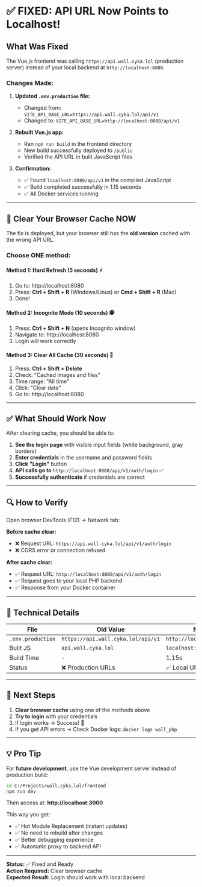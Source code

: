 # ✅ FIXED: API URL Now Points to Localhost!

## What Was Fixed

The Vue.js frontend was calling `https://api.wall.cyka.lol` (production server) instead of your local backend at `http://localhost:8080`.

### Changes Made:

1. **Updated `.env.production` file:**
   - Changed from: `VITE_API_BASE_URL=https://api.wall.cyka.lol/api/v1`
   - Changed to: `VITE_API_BASE_URL=http://localhost:8080/api/v1`

2. **Rebuilt Vue.js app:**
   - Ran `npm run build` in the frontend directory
   - New build successfully deployed to `/public`
   - Verified the API URL in built JavaScript files

3. **Confirmation:**
   - ✅ Found `localhost:8080/api/v1` in the compiled JavaScript
   - ✅ Build completed successfully in 1.15 seconds
   - ✅ All Docker services running

---

## 🔧 Clear Your Browser Cache NOW

The fix is deployed, but your browser still has the **old version** cached with the wrong API URL.

### Choose ONE method:

#### Method 1: Hard Refresh (5 seconds) ⚡
1. Go to: http://localhost:8080
2. Press: **Ctrl + Shift + R** (Windows/Linux) or **Cmd + Shift + R** (Mac)
3. Done!

#### Method 2: Incognito Mode (10 seconds) 🕵️
1. Press: **Ctrl + Shift + N** (opens Incognito window)
2. Navigate to: http://localhost:8080
3. Login will work correctly

#### Method 3: Clear All Cache (30 seconds) 🧹
1. Press: **Ctrl + Shift + Delete**
2. Check: "Cached images and files"
3. Time range: "All time"
4. Click: "Clear data"
5. Go to: http://localhost:8080

---

## ✅ What Should Work Now

After clearing cache, you should be able to:

1. **See the login page** with visible input fields (white background, gray borders)
2. **Enter credentials** in the username and password fields
3. **Click "Login"** button
4. **API calls go to** `http://localhost:8080/api/v1/auth/login` ✅
5. **Successfully authenticate** if credentials are correct

---

## 🔍 How to Verify

Open browser DevTools (F12) → Network tab:

**Before cache clear:**
- ❌ Request URL: `https://api.wall.cyka.lol/api/v1/auth/login`
- ❌ CORS error or connection refused

**After cache clear:**
- ✅ Request URL: `http://localhost:8080/api/v1/auth/login`
- ✅ Request goes to your local PHP backend
- ✅ Response from your Docker container

---

## 📝 Technical Details

| File | Old Value | New Value |
|------|-----------|-----------|
| `.env.production` | `https://api.wall.cyka.lol/api/v1` | `http://localhost:8080/api/v1` |
| Built JS | `api.wall.cyka.lol` | `localhost:8080/api/v1` |
| Build Time | - | 1.15s |
| Status | ❌ Production URLs | ✅ Local URLs |

---

## 🎯 Next Steps

1. **Clear browser cache** using one of the methods above
2. **Try to login** with your credentials
3. If login works → Success! 🎉
4. If you get API errors → Check Docker logs: `docker logs wall_php`

---

## 💡 Pro Tip

For **future development**, use the Vue development server instead of production build:

```bash
cd C:/Projects/wall.cyka.lol/frontend
npm run dev
```

Then access at: **http://localhost:3000**

This way you get:
- ✅ Hot Module Replacement (instant updates)
- ✅ No need to rebuild after changes
- ✅ Better debugging experience
- ✅ Automatic proxy to backend API

---

**Status:** ✅ Fixed and Ready  
**Action Required:** Clear browser cache  
**Expected Result:** Login should work with local backend
